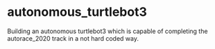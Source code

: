 # autonomous_turtlebot3
Building an autonomous turtlebot3 which is capable of completing the autorace_2020 track in a not hard coded way.
